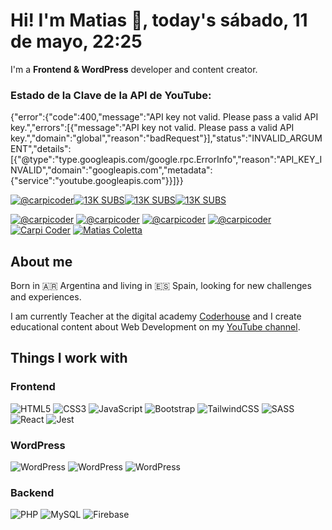 <h1>Hi! I'm Matias 👋, today's sábado, 11 de mayo, 22:25</h1>
<p>I'm a <strong>Frontend & WordPress</strong> developer and content creator.</p>

### Estado de la Clave de la API de YouTube:
{&quot;error&quot;:{&quot;code&quot;:400,&quot;message&quot;:&quot;API key not valid. Please pass a valid API key.&quot;,&quot;errors&quot;:[{&quot;message&quot;:&quot;API key not valid. Please pass a valid API key.&quot;,&quot;domain&quot;:&quot;global&quot;,&quot;reason&quot;:&quot;badRequest&quot;}],&quot;status&quot;:&quot;INVALID_ARGUMENT&quot;,&quot;details&quot;:[{&quot;@type&quot;:&quot;type.googleapis.com&#x2F;google.rpc.ErrorInfo&quot;,&quot;reason&quot;:&quot;API_KEY_INVALID&quot;,&quot;domain&quot;:&quot;googleapis.com&quot;,&quot;metadata&quot;:{&quot;service&quot;:&quot;youtube.googleapis.com&quot;}}]}}

<a href="https://youtube.com/carpicoder"><img src="https://img.shields.io/badge/@carpicoder-%23FF0000.svg?style=flat-square&logo=YouTube&logoColor=white" alt="@carpicoder"><img src="https://img.shields.io/badge/13.6K%20subs-2F3134?style=flat-square&logo=hyperledger&logoColor=white" alt="13K SUBS"><img src="https://img.shields.io/badge/120%20videos-2F3134?style=flat-square&logo=hyperledger&logoColor=white" alt="13K SUBS"><img src="https://img.shields.io/badge/759.4K%20views-2F3134?style=flat-square&logo=hyperledger&logoColor=white" alt="13K SUBS"></a>

<a href="https://instagram.com/carpicoder"><img src="https://img.shields.io/badge/@carpicoder-%23E4405F.svg?style=flat-square&logo=Instagram&logoColor=white" alt="@carpicoder"></a>
<a href="https://x.com/carpicoder"><img src="https://img.shields.io/badge/@carpicoder-%23000000.svg?style=flat-square&logo=X&logoColor=white" alt="@carpicoder"></a>
<a href="https://threads.com/carpicoder"><img src="https://img.shields.io/badge/@carpicoder-000000?style=flat-square&logo=Threads&logoColor=white" alt="@carpicoder"></a>
<a href="https://tiktok.com/@carpicoder"><img src="https://img.shields.io/badge/@carpicoder-%23000000.svg?style=flat-square&logo=TikTok&logoColor=white" alt="@carpicoder"></a>
<a href="https://discord.gg/wHKxGbMt4A"><img src="https://img.shields.io/badge/Carpi%20Coder-%235865F2.svg?style=flat-square&logo=discord&logoColor=white" alt="Carpi Coder"></a>
<a href="https://linkedin.com/in/matiascoletta"><img src="https://img.shields.io/badge/Matias%20Coletta-%230077B5.svg?style=flat-square&logo=linkedin&logoColor=white" alt="Matias Coletta"></a>

<h2>About me</h2>
<p>Born in 🇦🇷 Argentina and living in 🇪🇸 Spain, looking for new challenges and experiences.</p>
<p>I am currently Teacher at the digital academy <a href="https://coderhouse.com">Coderhouse</a> and I create educational content about Web Development on my <a href="https://youtube.com/carpicoder">YouTube channel</a>.</p>

<h2>Things I work with</h2>

<h3>Frontend</h3>

<img src="https://img.shields.io/badge/HTML5-%23E34F26.svg?style=flat-square&logo=html5&logoColor=white" alt="HTML5"> <img src="https://img.shields.io/badge/CSS3-%231572B6.svg?style=flat-square&logo=css3&logoColor=white" alt="CSS3"> <img src="https://img.shields.io/badge/JavaScript-%23323330.svg?style=flat-square&logo=javascript&logoColor=%23F7DF1E" alt="JavaScript"> <img src="https://img.shields.io/badge/Bootstrap-%238511FA.svg?style=flat-square&logo=bootstrap&logoColor=white" alt="Bootstrap"> <img src="https://img.shields.io/badge/Tailwind-%2338B2AC.svg?style=flat-square&logo=tailwind-css&logoColor=white" alt="TailwindCSS"> <img src="https://img.shields.io/badge/SASS%20&%20SCSS-hotpink.svg?style=flat-square&logo=SASS&logoColor=white" alt="SASS"> <img src="https://img.shields.io/badge/React-%2320232a.svg?style=flat-square&logo=react&logoColor=%2361DAFB" alt="React"> <img src="https://img.shields.io/badge/Jest-%23C21325?style=flat-square&logo=jest&logoColor=white" alt="Jest">

<h3>WordPress</h3>

<img src="https://img.shields.io/badge/WooCommerce-%23117AC9.svg?style=flat-square&logo=WordPress&logoColor=white" alt="WordPress"> <img src="https://img.shields.io/badge/Elementor-%23117AC9.svg?style=flat-square&logo=WordPress&logoColor=white" alt="WordPress"> <img src="https://img.shields.io/badge/Themes%20&%20Plugins%20Development-%23117AC9.svg?style=flat-square&logo=WordPress&logoColor=white" alt="WordPress">

<h3>Backend</h3>

<img src="https://img.shields.io/badge/PHP-%23777BB4.svg?style=flat-square&logo=php&logoColor=white" alt="PHP"> <img src="https://img.shields.io/badge/MySQL-4479A1.svg?style=flat-square&logo=mysql&logoColor=white" alt="MySQL"> <img src="https://img.shields.io/badge/Firebase-%23039BE5.svg?style=flat-square&logo=firebase" alt="Firebase">